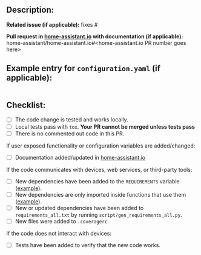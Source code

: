 ## Description:


**Related issue (if applicable):** fixes #<home-assistant issue number goes here>

**Pull request in [home-assistant.io](https://github.com/home-assistant/home-assistant.io) with documentation (if applicable):** home-assistant/home-assistant.io#<home-assistant.io PR number goes here>

## Example entry for `configuration.yaml` (if applicable):
```yaml

```

## Checklist:
  - [ ] The code change is tested and works locally.
  - [ ] Local tests pass with `tox`. **Your PR cannot be merged unless tests pass**
  - [ ] There is no commented out code in this PR.

If user exposed functionality or configuration variables are added/changed:
  - [ ] Documentation added/updated in [home-assistant.io](https://github.com/home-assistant/home-assistant.io)

If the code communicates with devices, web services, or third-party tools:
  - [ ] New dependencies have been added to the `REQUIREMENTS` variable ([example][ex-requir]).
  - [ ] New dependencies are only imported inside functions that use them ([example][ex-import]).
  - [ ] New or updated dependencies have been added to `requirements_all.txt` by running `script/gen_requirements_all.py`.
  - [ ] New files were added to `.coveragerc`.

If the code does not interact with devices:
  - [ ] Tests have been added to verify that the new code works.

[ex-requir]: https://github.com/home-assistant/home-assistant/blob/dev/homeassistant/components/keyboard.py#L14
[ex-import]: https://github.com/home-assistant/home-assistant/blob/dev/homeassistant/components/keyboard.py#L54
